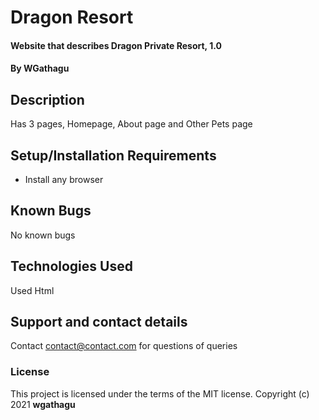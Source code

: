 # Dragon Resort
#### Website that describes Dragon Private Resort, 1.0
#### By **WGathagu**
## Description
Has 3 pages, Homepage, About page and Other Pets page
## Setup/Installation Requirements
* Install any browser
## Known Bugs
No known bugs
## Technologies Used
Used Html
## Support and contact details
Contact contact@contact.com for questions of queries
### License
This project is licensed under the terms of the MIT license.
Copyright (c) 2021 **wgathagu**
